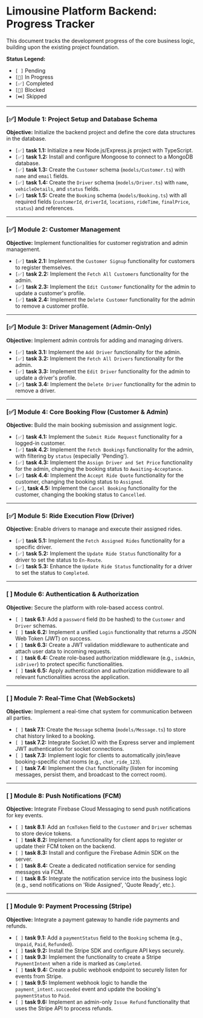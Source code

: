 # Limousine Platform Backend: Progress Tracker

This document tracks the development progress of the core business logic, building upon the existing project foundation.

**Status Legend:**
*   `[ ]` Pending
*   `[🔄]` In Progress
*   `[✅]` Completed
*   `[🚫]` Blocked
*   `[⏭️]` Skipped

---

### [✅] Module 1: Project Setup and Database Schema

**Objective:** Initialize the backend project and define the core data structures in the database.

*   `[✅]` **task 1.1:** Initialize a new Node.js/Express.js project with TypeScript.
*   `[✅]` **task 1.2:** Install and configure Mongoose to connect to a MongoDB database.
*   `[✅]` **task 1.3:** Create the `Customer` schema (`models/Customer.ts`) with `name` and `email` fields.
*   `[✅]` **task 1.4:** Create the `Driver` schema (`models/Driver.ts`) with `name`, `vehicleDetails`, and `status` fields.
*   `[✅]` **task 1.5:** Create the `Booking` schema (`models/Booking.ts`) with all required fields (`customerId`, `driverId`, `locations`, `rideTime`, `finalPrice`, `status`) and references.

---

### [✅] Module 2: Customer Management

**Objective:** Implement functionalities for customer registration and admin management.

*   `[✅]` **task 2.1:** Implement the `Customer Signup` functionality for customers to register themselves.
*   `[✅]` **task 2.2:** Implement the `Fetch All Customers` functionality for the admin.
*   `[✅]` **task 2.3:** Implement the `Edit Customer` functionality for the admin to update a customer's profile.
*   `[✅]` **task 2.4:** Implement the `Delete Customer` functionality for the admin to remove a customer profile.

---

### [✅] Module 3: Driver Management (Admin-Only)

**Objective:** Implement admin controls for adding and managing drivers.

*   `[✅]` **task 3.1:** Implement the `Add Driver` functionality for the admin.
*   `[✅]` **task 3.2:** Implement the `Fetch All Drivers` functionality for the admin.
*   `[✅]` **task 3.3:** Implement the `Edit Driver` functionality for the admin to update a driver's profile.
*   `[✅]` **task 3.4:** Implement the `Delete Driver` functionality for the admin to remove a driver.

---

### [✅] Module 4: Core Booking Flow (Customer & Admin)

**Objective:** Build the main booking submission and assignment logic.

*   `[✅]` **task 4.1:** Implement the `Submit Ride Request` functionality for a logged-in customer.
*   `[✅]` **task 4.2:** Implement the `Fetch Bookings` functionality for the admin, with filtering by `status` (especially 'Pending').
*   `[✅]` **task 4.3:** Implement the `Assign Driver and Set Price` functionality for the admin, changing the booking status to `Awaiting-Acceptance`.
*   `[✅]` **task 4.4:** Implement the `Accept Ride Quote` functionality for the customer, changing the booking status to `Assigned`.
*   `[✅]`, **task 4.5:** Implement the `Cancel Booking` functionality for the customer, changing the booking status to `Cancelled`.

---

### [✅] Module 5: Ride Execution Flow (Driver)

**Objective:** Enable drivers to manage and execute their assigned rides.

*   `[✅]` **task 5.1:** Implement the `Fetch Assigned Rides` functionality for a specific driver.
*   `[✅]` **task 5.2:** Implement the `Update Ride Status` functionality for a driver to set the status to `En-Route`.
*   `[✅]` **task 5.3:** Enhance the `Update Ride Status` functionality for a driver to set the status to `Completed`.

---

### [ ] Module 6: Authentication & Authorization

**Objective:** Secure the platform with role-based access control.

*   `[ ]` **task 6.1:** Add a `password` field (to be hashed) to the `Customer` and `Driver` schemas.
*   `[ ]` **task 6.2:** Implement a unified `Login` functionality that returns a JSON Web Token (JWT) on success.
*   `[ ]` **task 6.3:** Create a JWT validation middleware to authenticate and attach user data to incoming requests.
*   `[ ]` **task 6.4:** Create role-based authorization middleware (e.g., `isAdmin`, `isDriver`) to protect specific functionalities.
*   `[ ]` **task 6.5:** Apply authentication and authorization middleware to all relevant functionalities across the application.

---

### [ ] Module 7: Real-Time Chat (WebSockets)

**Objective:** Implement a real-time chat system for communication between all parties.

*   `[ ]` **task 7.1:** Create the `Message` schema (`models/Message.ts`) to store chat history linked to a booking.
*   `[ ]` **task 7.2:** Integrate Socket.IO with the Express server and implement JWT authentication for socket connections.
*   `[ ]` **task 7.3:** Implement logic for clients to automatically join/leave booking-specific chat rooms (e.g., `chat_ride_123`).
*   `[ ]` **task 7.4:** Implement the `Chat` functionality (listen for incoming messages, persist them, and broadcast to the correct room).

---

### [ ] Module 8: Push Notifications (FCM)

**Objective:** Integrate Firebase Cloud Messaging to send push notifications for key events.

*   `[ ]` **task 8.1:** Add an `fcmToken` field to the `Customer` and `Driver` schemas to store device tokens.
*   `[ ]` **task 8.2:** Implement a functionality for client apps to register or update their FCM token on the backend.
*   `[ ]` **task 8.3:** Install and configure the Firebase Admin SDK on the server.
*   `[ ]` **task 8.4:** Create a dedicated notification service for sending messages via FCM.
*   `[ ]` **task 8.5:** Integrate the notification service into the business logic (e.g., send notifications on 'Ride Assigned', 'Quote Ready', etc.).

---

### [ ] Module 9: Payment Processing (Stripe)

**Objective:** Integrate a payment gateway to handle ride payments and refunds.

*   `[ ]` **task 9.1:** Add a `paymentStatus` field to the `Booking` schema (e.g., `Unpaid`, `Paid`, `Refunded`).
*   `[ ]` **task 9.2:** Install the Stripe SDK and configure API keys securely.
*   `[ ]` **task 9.3:** Implement the functionality to create a Stripe `PaymentIntent` when a ride is marked as `Completed`.
*   `[ ]` **task 9.4:** Create a public webhook endpoint to securely listen for events from Stripe.
*   `[ ]` **task 9.5:** Implement webhook logic to handle the `payment_intent.succeeded` event and update the booking's `paymentStatus` to `Paid`.
*   `[ ]` **task 9.6:** Implement an admin-only `Issue Refund` functionality that uses the Stripe API to process refunds.

